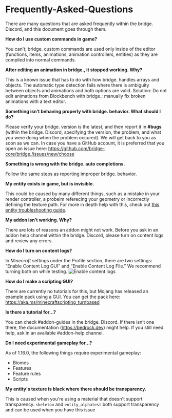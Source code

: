 # Frequently-Asked-Questions

There are many questions that are asked frequently within the bridge. Discord, and this document goes through them.

**How do I use custom commands in game?**

You can’t; bridge. custom commands are used only inside of the editor (functions, items, animations, animation controllers, entities) as they are compiled into normal
commands.

**After editing an animation in bridge., it stopped working. Why?**

This is a known issue that has to do with how bridge. handles arrays and objects. The automatic type detection fails where there is ambiguity between objects and
animations and both options are valid. Solution: Do not edit animations from Blockbench with bridge.; manually fix broken animations with a text editor.

**Something isn’t behaving properly with bridge. behavior. What should I do?**

Please verify your bridge. version is the latest, and then report it in **#bugs** (within the bridge. Discord, specifying the version, the problem, and what you were
doing when the problem occured). We will get back to you as soon as we can. In case you have a GitHub account, it is preferred that you open an issue here:
https://github.com/bridge-core/bridge./issues/new/choose

**Something is wrong with the bridge. auto completions.**

Follow the same steps as reporting improper bridge. behavior.

**My entity exists in game, but is invisible.**

This could be caused by many different things, such as a mistake in your render controller, a probelm referecing your geometry or incorrectly defining the texture path. For more in depth help with this, check out <a href="https://wiki.bedrock.dev/knowledge/troubleshooting.html">this entity troubleshooting guide</a>.

**My addon isn’t working. Why?**

There are lots of reasons an addon might not work. Before you ask in an addon help channel within the bridge. Discord, please turn on content logs and review any errors.

**How do I turn on content logs?**

In _Minecraft_ settings under the Profile section, there are two settings: ”Enable Content Log GUI” and “Enable Content Log File.” We recommend turning both on while
testing.
![Enable content logs](https://github.com/bridge-core/bridge./blob/master/images/faq_1.png)

**How do I make a scripting GUI?**

There are currently no tutorials for this, but Mojang has released an example pack using a GUI. You can get the pack here: https://aka.ms/minecraftscripting_turnbased

**Is there a tutorial for…?**

You can check #addon-guides in the bridge. Discord. If there isn’t one there, the documentation (https://bedrock.dev) might help. If you still need help, ask in an
available #addon-help channel.

**Do I need experimental gameplay for…?**

As of 1.16.0, the following things require experimental gameplay:

-   Biomes
-   Features
-   Feature rules
-   Scripts

**My entity's texture is black where there should be transparency.**

This is caused when you're using a material that doesn't support transparency.
`skeleton` and `entity_alphatest` both support transparency and can be used when you have this issue
